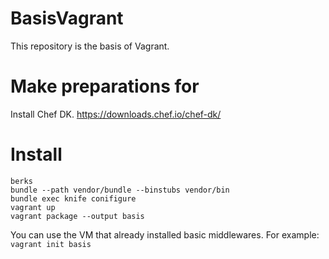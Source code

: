 BasisVagrant
============

This repository is the basis of Vagrant.

# Make preparations for

Install Chef DK.
https://downloads.chef.io/chef-dk/

# Install

```
berks
bundle --path vendor/bundle --binstubs vendor/bin
bundle exec knife conifigure
vagrant up
vagrant package --output basis
```

You can use the VM that already installed basic middlewares.
For example: `vagrant init basis`